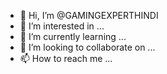 - 👋 Hi, I’m @GAMINGEXPERTHINDI
- 👀 I’m interested in ...
- 🌱 I’m currently learning ...
- 💞️ I’m looking to collaborate on ...
- 📫 How to reach me ...

<!---
GAMINGEXPERTHINDI/GAMINGEXPERTHINDI is a ✨ special ✨ repository because its `README.md` (this file) appears on your GitHub profile.
You can click the Preview link to take a look at your changes.
--->
